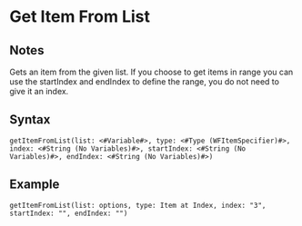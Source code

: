 # Get Item From List
## Notes
Gets an item from the given list. If you choose to get items in range you can use the startIndex and endIndex to define the range, you do not need to give it an index.
## Syntax
```
getItemFromList(list: <#Variable#>, type: <#Type (WFItemSpecifier)#>, index: <#String (No Variables)#>, startIndex: <#String (No Variables)#>, endIndex: <#String (No Variables)#>)
```
## Example
```
getItemFromList(list: options, type: Item at Index, index: "3", startIndex: "", endIndex: "")
```